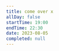 ```yaml
---
title: come over x
allDay: false
startTime: 19:00
endTime: 22:30
date: 2023-08-05
completed: null
---
```

